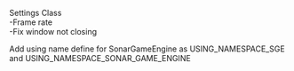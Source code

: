 Settings Class<br />
-Frame rate<br />
-Fix window not closing<br />



Add using name define for SonarGameEngine as USING_NAMESPACE_SGE and USING_NAMESPACE_SONAR_GAME_ENGINE<br />
